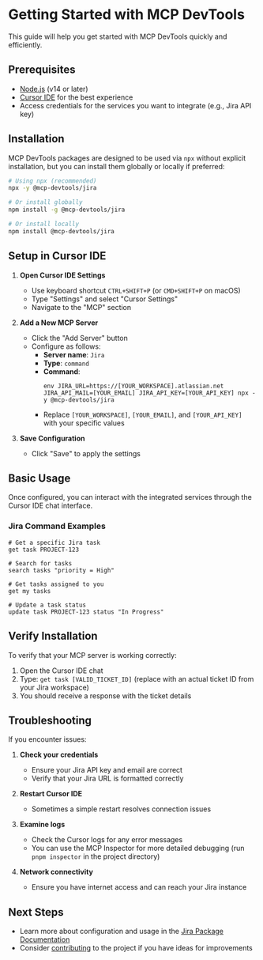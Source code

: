 # Getting Started with MCP DevTools

This guide will help you get started with MCP DevTools quickly and efficiently.

## Prerequisites

- [Node.js](https://nodejs.org/) (v14 or later)
- [Cursor IDE](https://cursor.sh/) for the best experience
- Access credentials for the services you want to integrate (e.g., Jira API key)

## Installation

MCP DevTools packages are designed to be used via `npx` without explicit installation, but you can install them globally or locally if preferred:

```bash
# Using npx (recommended)
npx -y @mcp-devtools/jira

# Or install globally
npm install -g @mcp-devtools/jira

# Or install locally
npm install @mcp-devtools/jira
```

## Setup in Cursor IDE

1. **Open Cursor IDE Settings**

   - Use keyboard shortcut `CTRL+SHIFT+P` (or `CMD+SHIFT+P` on macOS)
   - Type "Settings" and select "Cursor Settings"
   - Navigate to the "MCP" section

2. **Add a New MCP Server**

   - Click the "Add Server" button
   - Configure as follows:
     - **Server name**: `Jira`
     - **Type**: `command`
     - **Command**:
       ```
       env JIRA_URL=https://[YOUR_WORKSPACE].atlassian.net JIRA_API_MAIL=[YOUR_EMAIL] JIRA_API_KEY=[YOUR_API_KEY] npx -y @mcp-devtools/jira
       ```
     - Replace `[YOUR_WORKSPACE]`, `[YOUR_EMAIL]`, and `[YOUR_API_KEY]` with your specific values

3. **Save Configuration**
   - Click "Save" to apply the settings

## Basic Usage

Once configured, you can interact with the integrated services through the Cursor IDE chat interface.

### Jira Command Examples

```
# Get a specific Jira task
get task PROJECT-123

# Search for tasks
search tasks "priority = High"

# Get tasks assigned to you
get my tasks

# Update a task status
update task PROJECT-123 status "In Progress"
```

## Verify Installation

To verify that your MCP server is working correctly:

1. Open the Cursor IDE chat
2. Type: `get task [VALID_TICKET_ID]` (replace with an actual ticket ID from your Jira workspace)
3. You should receive a response with the ticket details

## Troubleshooting

If you encounter issues:

1. **Check your credentials**

   - Ensure your Jira API key and email are correct
   - Verify that your Jira URL is formatted correctly

2. **Restart Cursor IDE**

   - Sometimes a simple restart resolves connection issues

3. **Examine logs**

   - Check the Cursor logs for any error messages
   - You can use the MCP Inspector for more detailed debugging (run `pnpm inspector` in the project directory)

4. **Network connectivity**
   - Ensure you have internet access and can reach your Jira instance

## Next Steps

- Learn more about configuration and usage in the [Jira Package Documentation](../packages/jira/README.md)
- Consider [contributing](../CONTRIBUTING.md) to the project if you have ideas for improvements
